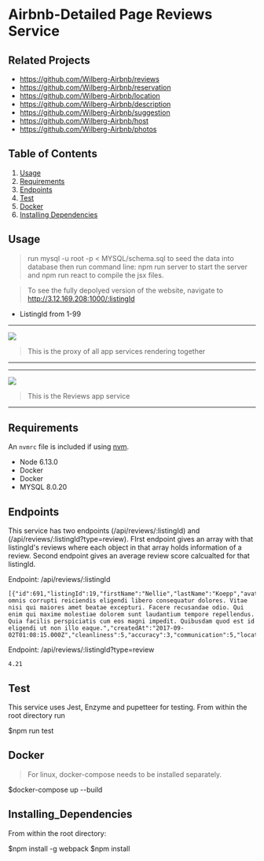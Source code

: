 # Airbnb-Detailed Page Reviews Service


## Related Projects

  - https://github.com/Wilberg-Airbnb/reviews
  - https://github.com/Wilberg-Airbnb/reservation
  - https://github.com/Wilberg-Airbnb/location
  - https://github.com/Wilberg-Airbnb/description
  - https://github.com/Wilberg-Airbnb/suggestion
  - https://github.com/Wilberg-Airbnb/host
  - https://github.com/Wilberg-Airbnb/photos

## Table of Contents

1. [Usage](#Usage)
1. [Requirements](#requirements)
1. [Endpoints](#Endpoints)
1. [Test](#Test)
1. [Docker](#docker)
1. [Installing Dependencies](#Installing_Dependencies)

## Usage

> run mysql -u root -p < MYSQL/schema.sql to seed the data into database then run command line: npm run server to start the server and npm run react to compile the jsx files.

>To see the fully depolyed version of the website, navigate to http://3.12.169.208:1000/:listingId

- ListingId from 1-99

------
![](Overall.gif)
> This is the proxy of all app services rendering together
------




------
![](Reviews.gif)
>This is the Reviews app service
------

## Requirements

An `nvmrc` file is included if using [nvm](https://github.com/creationix/nvm).

- Node 6.13.0
- Docker
- Docker
- MYSQL 8.0.20

## Endpoints
This service has two endpoints (/api/reviews/:listingId) and (/api/reviews/:listingId?type=review).
FIrst endpoint gives an array with that listingId's reviews where each object in that array holds information of a review. Second endpoint gives an average review score calcualted for that listingId.

Endpoint: /api/reviews/:listingId
```
[{"id":691,"listingId":19,"firstName":"Nellie","lastName":"Koepp","avatarURL":"https://s3.amazonaws.com/uifaces/faces/twitter/krasnoukhov/128.jpg","comments":"Sed omnis corrupti reiciendis eligendi libero consequatur dolores. Vitae nisi qui maiores amet beatae excepturi. Facere recusandae odio. Qui enim qui maxime molestiae dolorem sunt laudantium tempore repellendus. Quia facilis perspiciatis cum eos magni impedit. Quibusdam quod est id eligendi ut non illo eaque.","createdAt":"2017-09-02T01:08:15.000Z","cleanliness":5,"accuracy":3,"communication":5,"location":4,"checkIn":4,"value":5,"average":4.33}]
```

Endpoint: /api/reviews/:listingId?type=review
```
4.21
```

## Test
This service uses Jest, Enzyme and pupetteer for testing. From within the root directory run

$npm run test

## Docker
> For linux, docker-compose needs to be installed separately.

$docker-compose up --build

## Installing_Dependencies

From within the root directory:

$npm install -g webpack
$npm install



